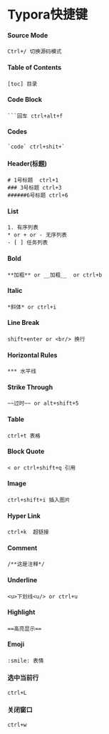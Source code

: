 # Typora快捷键

#### Source Mode

```
Ctrl+/ 切换源码模式
```

#### Table of Contents

```
[toc] 目录
```

#### Code Block

```
​```回车 ctrl+alt+f
```

#### Codes

```
`code` ctrl+shit+`
```

#### Header(标题)

```
# 1号标题  ctrl+1
### 3号标题 ctrl+3
######6号标题 ctrl+6
```

#### List

```
1. 有序列表
* or + or - 无序列表
- [ ] 任务列表
```

#### Bold

```
**加粗** or __加粗__  or ctrl+b
```

#### Italic

```
*斜体* or ctrl+i
```

#### Line Break

```
shift+enter or <br/> 换行
```

#### Horizontal Rules

```
*** 水平线
```

#### Strike Through

```
~~过时~~ or alt+shift+5
```

#### Table

```
ctrl+t 表格
```

#### Block Quote

```
< or ctrl+shift+q 引用
```

#### Image

```
ctrl+shift+i 插入图片
```

#### Hyper Link

```
ctrl+k  超链接
```

#### Comment

```
/**这是注释*/
```

#### Underline

```
<u>下划线<u/> or ctrl+u
```

#### Highlight

```
==高亮显示== 
```

#### Emoji

```
:smile: 表情
```

#### 选中当前行

```
ctrl+L
```

#### 关闭窗口

```
ctrl+w
```

